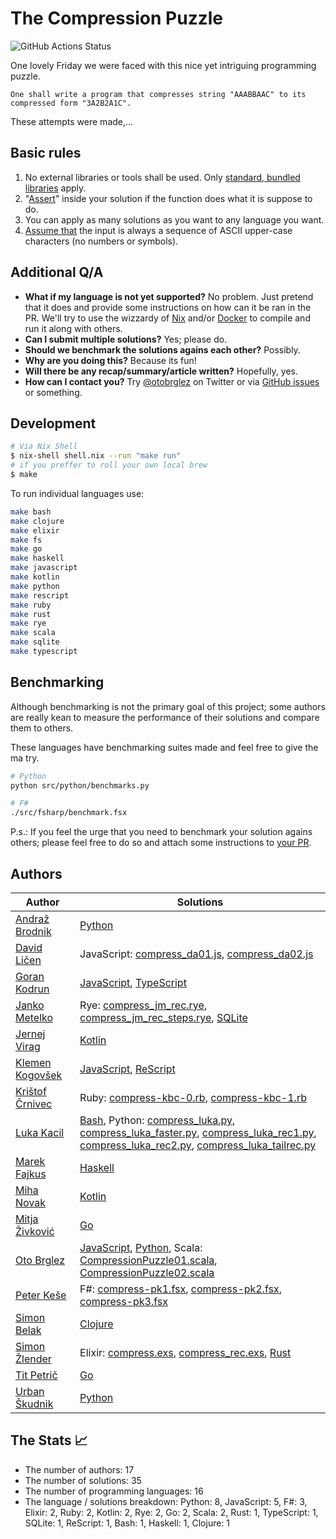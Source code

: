 # The Compression Puzzle

![GitHub Actions Status](https://github.com/otobrglez/compression-puzzle/actions/workflows/test.yml/badge.svg)

One lovely Friday we were faced with this nice yet intriguing programming puzzle.

```
One shall write a program that compresses string "AAABBAAC" to its compressed form "3A2B2A1C".
```

These attempts were made,...

## Basic rules

1. No external libraries or tools shall be used. Only [standard, bundled libraries](https://en.wikipedia.org/wiki/Standard_library) apply.
2. "[Assert](https://en.wikipedia.org/wiki/Assertion_(software_development))" inside your solution if the function does what it is suppose to do.
3. You can apply as many solutions as you want to any language you want.
4. [Assume that](https://github.com/otobrglez/compression-puzzle/issues/29) the input is always a sequence of ASCII upper-case characters (no numbers or symbols).

## Additional Q/A

- **What if my language is not yet supported?** No problem. Just pretend that it does and provide some instructions on how can it be ran in the PR. We'll try to use the wizzardy of [Nix](https://nixos.org/) and/or [Docker](https://www.docker.com/) to compile and run it along with others.
- **Can I submit multiple solutions?**
Yes; please do.
- **Should we benchmark the solutions agains each other?** 
Possibly.
- **Why are you doing this?** 
Because its fun!
- **Will there be any recap/summary/article written?** 
Hopefully, yes.
- **How can I contact you?** 
Try [@otobrglez](https://twitter.com/otobrglez) on Twitter or via [GitHub issues](https://github.com/otobrglez/compression-puzzle/issues) or something.

## Development

```bash
# Via Nix Shell
$ nix-shell shell.nix --run "make run"
# if you preffer to roll your own local brew
$ make
```

To run individual languages use:

```bash
make bash
make clojure
make elixir
make fs
make go
make haskell
make javascript
make kotlin
make python
make rescript
make ruby
make rust
make rye
make scala
make sqlite
make typescript
```

## Benchmarking

Although benchmarking is not the primary goal of this project; some authors are really kean to measure the performance of their solutions and compare them to others. 

These languages have benchmarking suites made and feel free to give the ma try.

```bash
# Python
python src/python/benchmarks.py

# F#
./src/fsharp/benchmark.fsx
```

P.s.: If you feel the urge that you need to benchmark your solution agains others; please feel free to do so and attach some instructions to [your PR](https://github.com/otobrglez/compression-puzzle/pulls).

## Authors

| Author | Solutions |
| --- | --- |
|[Andraž Brodnik](http://github.com/brodul) | [Python](src/python/compress_brodul.py)|
|[David Ličen](https://github.com/davision) | JavaScript: [compress_da01.js](src/javascript/compress_da01.js), [compress_da02.js](src/javascript/compress_da02.js)|
|[Goran Kodrun](https://github.com/liveandie) | [JavaScript](src/javascript/compress_go.js), [TypeScript](src/ts/compress_go2.ts)|
|[Janko Metelko](https://github.com/refaktor) | Rye: [compress_jm_rec.rye](src/rye/compress_jm_rec.rye), [compress_jm_rec_steps.rye](src/rye/compress_jm_rec_steps.rye), [SQLite](src/sqlite/compress_rec.sql)|
|[Jernej Virag](https://github.com/izacus) | [Kotlin](src/kotlin/compress.kts)|
|[Klemen Kogovšek](https://github.com/kkogovsek) | [JavaScript](src/javascript/compress_reduce_klemen.js), [ReScript](src/rescript/PatternMatchCompress.res)|
|[Krištof Črnivec](https://github.com/MrChriss) | Ruby: [compress-kbc-0.rb](src/ruby/compress-kbc-0.rb), [compress-kbc-1.rb](src/ruby/compress-kbc-1.rb)|
|[Luka Kacil](https://github.com/lknix) | [Bash](src/bash/compress_lk.sh), Python: [compress_luka.py](src/python/compress_luka.py), [compress_luka_faster.py](src/python/compress_luka_faster.py), [compress_luka_rec1.py](src/python/compress_luka_rec1.py), [compress_luka_rec2.py](src/python/compress_luka_rec2.py), [compress_luka_tailrec.py](src/python/compress_luka_tailrec.py)|
|[Marek Fajkus](https://github.com/turboMaCk) | [Haskell](src/haskell/Compress_turbomack.hs)|
|[Miha Novak](https://github.com/mihanovak1024) | [Kotlin](src/kotlin/mn1024_compress.kts)|
|[Mitja Živković](https://linkedin.com/in/mitja-živković-367206) | [Go](src/go/compress_mitja.go)|
|[Oto Brglez](https://github.com/otobrglez) | [JavaScript](src/javascript/compress_ob.js), [Python](src/python/compress_ob.py), Scala: [CompressionPuzzle01.scala](src/scala/CompressionPuzzle01.scala), [CompressionPuzzle02.scala](src/scala/CompressionPuzzle02.scala)|
|[Peter Keše](https://github.com/pkese) | F#: [compress-pk1.fsx](src/fsharp/compress-pk1.fsx), [compress-pk2.fsx](src/fsharp/compress-pk2.fsx), [compress-pk3.fsx](src/fsharp/compress-pk3.fsx)|
|[Simon Belak](https://github.com/sbelak) | [Clojure](src/clojure/clojpression-puzzle/src/clojpression_puzzle.clj)|
|[Simon Žlender](https://github.com/szlend) | Elixir: [compress.exs](src/elixir/compress.exs), [compress_rec.exs](src/elixir/compress_rec.exs), [Rust](src/rust/compress.rs)|
|[Tit Petrič](https://github.com/titpetric) | [Go](src/go/compress_tit.go)|
|[Urban Škudnik](https://github.com/uskudnik) | [Python](src/python/compress_urban.py)|

## The Stats 📈
- The number of authors: 17
- The number of solutions: 35
- The number of programming languages: 16
- The language / solutions breakdown: Python: 8, JavaScript: 5, F#: 3, Elixir: 2, Ruby: 2, Kotlin: 2, Rye: 2, Go: 2, Scala: 2, Rust: 1, TypeScript: 1, SQLite: 1, ReScript: 1, Bash: 1, Haskell: 1, Clojure: 1

